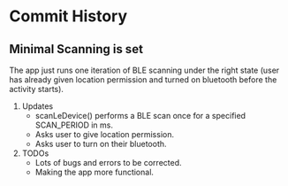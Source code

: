 Commit History
==============
## Minimal Scanning is set
The app just runs one iteration of BLE scanning under the right state (user has already given
location permission and  turned on bluetooth before the activity starts).
1. Updates
    - scanLeDevice() performs a BLE scan once for a specified  SCAN_PERIOD in ms.
    - Asks user to give location permission.
    - Asks user to turn on their bluetooth.
2. TODOs
    - Lots of bugs and errors to be corrected.
    - Making the app more functional.